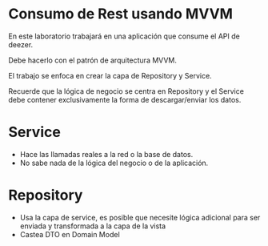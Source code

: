 # Consumo de Rest usando MVVM

En este laboratorio trabajará en una aplicación que consume el API de deezer.

Debe hacerlo con el patrón de arquitectura MVVM. 

El trabajo se enfoca en crear la capa de Repository y Service.

Recuerde que la lógica de negocio se centra en Repository y el Service debe contener exclusivamente la forma de descargar/enviar los datos.

# Service
- Hace las llamadas reales a la red o la base de datos.
- No sabe nada de la lógica del negocio o de la aplicación.

# Repository
- Usa la capa de service, es posible que necesite lógica adicional para ser enviada y transformada a la capa de la vista
- Castea DTO en Domain Model
